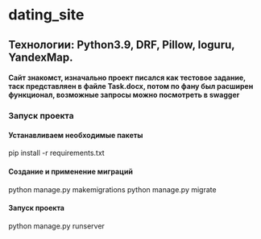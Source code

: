 # dating_site
## Технологии: Python3.9, DRF, Pillow, loguru, YandexMap.
#### Сайт знакомст, изначально проект писался как тестовое задание, таск представляен в файле Task.docx, потом по фану был расширен функционал, возможные запросы можно посмотреть в swagger

### Запуск проекта
#### Устанавливаем необходимые пакеты 
pip install -r requirements.txt
#### Создание и применение миграций
python manage.py makemigrations 
python manage.py migrate
#### Запуск проекта
python manage.py runserver
